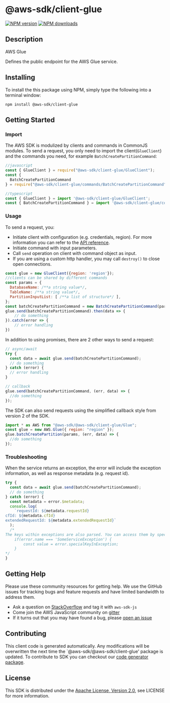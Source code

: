 # @aws-sdk/client-glue

[![NPM version](https://img.shields.io/npm/v/@aws-sdk/client-glue/preview.svg)](https://www.npmjs.com/package/@aws-sdk/client-glue)
[![NPM downloads](https://img.shields.io/npm/dm/@aws-sdk/client-glue.svg)](https://www.npmjs.com/package/@aws-sdk/client-glue)

## Description

<fullname>AWS Glue</fullname> <p>Defines the public endpoint for the AWS Glue service.</p>

## Installing

To install the this package using NPM, simply type the following into a terminal window:

```
npm install @aws-sdk/client-glue
```

## Getting Started

### Import

The AWS SDK is modulized by clients and commands in CommonJS modules. To send a request, you only need to import the client(`GlueClient`) and the commands you need, for example `BatchCreatePartitionCommand`:

```javascript
//javascript
const { GlueClient } = require("@aws-sdk/client-glue/GlueClient");
const {
  BatchCreatePartitionCommand
} = require("@aws-sdk/client-glue/commands/BatchCreatePartitionCommand");
```

```javascript
//typescript
const { GlueClient } = import '@aws-sdk/client-glue/GlueClient';
const { BatchCreatePartitionCommand } = import '@aws-sdk/client-glue/commands/BatchCreatePartitionCommand';
```

### Usage

To send a request, you:

- Initiate client with configuration (e.g. credentials, region). For more information you can refer to the [API reference][].
- Initiate command with input parameters.
- Call `send` operation on client with command object as input.
- If you are using a custom http handler, you may call `destroy()` to close open connections.

```javascript
const glue = new GlueClient({region: 'region'});
//clients can be shared by different commands
const params = {
  DatabaseName: /**a string value*/,
  TableName: /**a string value*/,
  PartitionInputList: [ /**a list of structure*/ ],
};
const batchCreatePartitionCommand = new BatchCreatePartitionCommand(params);
glue.send(batchCreatePartitionCommand).then(data => {
    // do something
}).catch(error => {
    // error handling
})
```

In addition to using promises, there are 2 other ways to send a request:

```javascript
// async/await
try {
  const data = await glue.send(batchCreatePartitionCommand);
  // do something
} catch (error) {
  // error handling
}
```

```javascript
// callback
glue.send(batchCreatePartitionCommand, (err, data) => {
  //do something
});
```

The SDK can also send requests using the simplified callback style from version 2 of the SDK.

```javascript
import * as AWS from "@aws-sdk/@aws-sdk/client-glue/Glue";
const glue = new AWS.Glue({ region: "region" });
glue.batchCreatePartition(params, (err, data) => {
  //do something
});
```

### Troubleshooting

When the service returns an exception, the error will include the exception information, as well as response metadata (e.g. request id).

```javascript
try {
  const data = await glue.send(batchCreatePartitionCommand);
  // do something
} catch (error) {
  const metadata = error.$metadata;
  console.log(
    `requestId: ${metadata.requestId}
cfId: ${metadata.cfId}
extendedRequestId: ${metadata.extendedRequestId}`
  );
  /*
The keys within exceptions are also parsed. You can access them by specifying exception names:
    if(error.name === 'SomeServiceException') {
        const value = error.specialKeyInException;
    }
*/
}
```

## Getting Help

Please use these community resources for getting help. We use the GitHub issues for tracking bugs and feature requests and have limited bandwidth to address them.

- Ask a question on [StackOverflow](https://stackoverflow.com/questions/tagged/aws-sdk-js) and tag it with `aws-sdk-js`
- Come join the AWS JavaScript community on [gitter](https://gitter.im/aws/aws-sdk-js-v3)
- If it turns out that you may have found a bug, please [open an issue](https://github.com/aws/aws-sdk-js-v3/issues)

## Contributing

This client code is generated automatically. Any modifications will be overwritten the next time the `@aws-sdk/@aws-sdk/client-glue' package is updated. To contribute to SDK you can checkout our [code generator package][].

## License

This SDK is distributed under the
[Apache License, Version 2.0](http://www.apache.org/licenses/LICENSE-2.0),
see LICENSE for more information.

[code generator package]: https://github.com/aws/aws-sdk-js-v3/tree/master/packages/service-types-generator
[api reference]: https://docs.aws.amazon.com/AWSJavaScriptSDK/latest/
